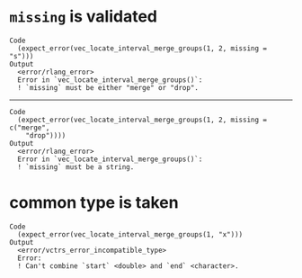 # `missing` is validated

    Code
      (expect_error(vec_locate_interval_merge_groups(1, 2, missing = "s")))
    Output
      <error/rlang_error>
      Error in `vec_locate_interval_merge_groups()`:
      ! `missing` must be either "merge" or "drop".

---

    Code
      (expect_error(vec_locate_interval_merge_groups(1, 2, missing = c("merge",
        "drop"))))
    Output
      <error/rlang_error>
      Error in `vec_locate_interval_merge_groups()`:
      ! `missing` must be a string.

# common type is taken

    Code
      (expect_error(vec_locate_interval_merge_groups(1, "x")))
    Output
      <error/vctrs_error_incompatible_type>
      Error:
      ! Can't combine `start` <double> and `end` <character>.

